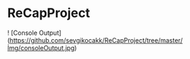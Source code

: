# ReCapProject



! [Console Output] (https://github.com/sevgikocakk/ReCapProject/tree/master/İmg/consoleOutput.jpg)

